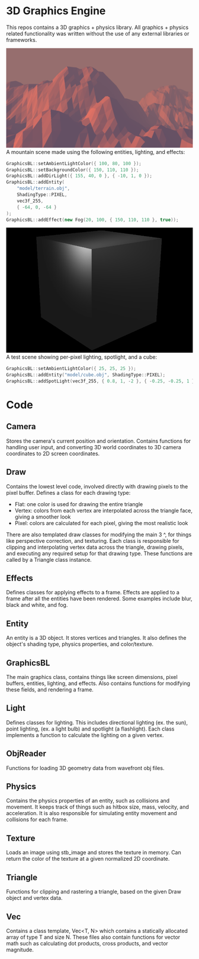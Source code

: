 # 3D Graphics Engine

This repos contains a 3D graphics + physics library. All graphics + physics related functionality 
was written without the use of any external libraries or frameworks.

![Mountains](https://github.com/BenLee8602/3D-Graphics-Engine/blob/master/screenshots/perlin_mountain.PNG?raw=true)
A mountain scene made using the following entities, lighting, and effects:
```cpp
GraphicsBL::setAmbientLightColor({ 100, 80, 100 });
GraphicsBL::setBackgroundColor({ 150, 110, 110 });
GraphicsBL::addDirLight({ 155, 40, 0 }, { -10, 1, 0 });
GraphicsBL::addEntity(
	"model/terrain.obj",
	ShadingType::PIXEL,
	vec3f_255,
	{ -64, 0, -64 }
);
GraphicsBL::addEffect(new Fog(20, 100, { 150, 110, 110 }, true));
```

![Lighting Test](https://github.com/BenLee8602/3D-Graphics-Engine/blob/master/screenshots/cube.PNG?raw=true)
A test scene showing per-pixel lighting, spotlight, and a cube:
```cpp
GraphicsBL::setAmbientLightColor({ 25, 25, 25 });
GraphicsBL::addEntity("model/cube.obj", ShadingType::PIXEL);
GraphicsBL::addSpotLight(vec3f_255, { 0.8, 1, -2 }, { -0.25, -0.25, 1 });
```


# Code

## Camera
Stores the camera's current position and orientation. Contains functions for handling user input, 
and converting 3D world coordinates to 3D camera coordinates to 2D screen coordinates.

## Draw
Contains the lowest level code, involved directly with drawing pixels to the pixel buffer. Defines 
a class for each drawing type:
* Flat: one color is used for drawing the entire triangle
* Vertex: colors from each vertex are interpolated across the triangle face, giving a smoother look
* Pixel: colors are calculated for each pixel, giving the most realistic look

There are also templated draw classes for modifying the main 3 ^, for things like perspective 
correction, and texturing. Each class is responsible for clipping and interpolating vertex data 
across the triangle, drawing pixels, and executing any required setup for that drawing type.
These functions are called by a Triangle class instance.

## Effects
Defines classes for applying effects to a frame. Effects are applied to a frame after all the 
entities have been rendered. Some examples include blur, black and white, and fog.

## Entity
An entity is a 3D object. It stores vertices and triangles. It also defines the object's shading 
type, physics properties, and color/texture.

## GraphicsBL
The main graphics class, contains things like screen dimensions, pixel buffers, entities, 
lighting, and effects. Also contains functions for modifying these fields, and rendering a frame.

## Light
Defines classes for lighting. This includes directional lighting (ex. the sun), point lighting, 
(ex. a light bulb) and spotlight (a flashlight). Each class implements a function to calculate the 
lighting on a given vertex.

## ObjReader
Functions for loading 3D geometry data from wavefront obj files.

## Physics
Contains the physics properties of an entity, such as collisions and movement. It keeps track of 
things such as hitbox size, mass, velocity, and acceleration. It is also responsible for simulating 
entity movement and collisions for each frame.

## Texture
Loads an image using stb_image and stores the texture in memory. Can return the color of the 
texture at a given normalized 2D coordinate.

## Triangle
Functions for clipping and rastering a triangle, based on the given Draw object and vertex data.

## Vec
Contains a class template, Vec<T, N> which contains a statically allocated array of type T and 
size N. These files also contain functions for vector math such as calculating dot products, cross 
products, and vector magnitude.
